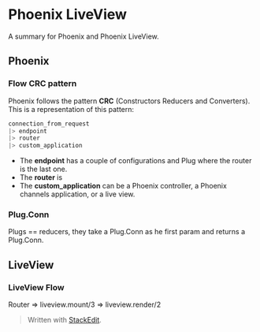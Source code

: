 # Phoenix LiveView

A summary for Phoenix and Phoenix LiveView.

## Phoenix

### Flow CRC pattern

Phoenix follows the pattern **CRC** (Constructors Reducers and Converters). This is a representation of this pattern:

```elixir
connection_from_request
|> endpoint
|> router
|> custom_application
```
* The **endpoint** has a couple of configurations and Plug where the router is the last one.
* The **router** is 
* The **custom_application** can be a Phoenix controller, a Phoenix channels application, or a live view.

### Plug.Conn

Plugs == reducers, they take a Plug.Conn as he first param and returns a Plug.Conn.

## LiveView

### LiveView Flow

Router => liveview.mount/3 => liveview.render/2

> Written with [StackEdit](https://stackedit.io/).
<!--stackedit_data:
eyJoaXN0b3J5IjpbLTM4ODU1ODYyNiwxNTE4ODQzMTgsLTE2Nj
E2MjgxNTcsLTQ3ODAxOTU4Ml19
-->